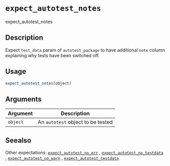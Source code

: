 # `expect_autotest_notes`

expect_autotest_notes


## Description

Expect `test_data` param of `autotest_package` to have additional `note` 
 column explaining why tests have been switched off.


## Usage

```r
expect_autotest_notes(object)
```


## Arguments

Argument      |Description
------------- |----------------
`object`     |     An `autotest` object to be tested


## Seealso

Other expectations:
 [`expect_autotest_no_err`](#expectautotestnoerr) ,
 [`expect_autotest_no_testdata`](#expectautotestnotestdata) ,
 [`expect_autotest_no_warn`](#expectautotestnowarn) ,
 [`expect_autotest_testdata`](#expectautotesttestdata)


